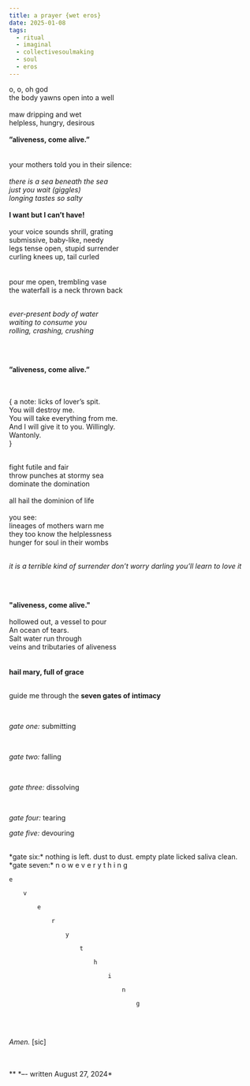```yaml
---
title: a prayer {wet eros}
date: 2025-01-08
tags:
  - ritual
  - imaginal
  - collectivesoulmaking
  - soul
  - eros
---
```


o, o, oh god 
<br/>
the body yawns open into a well  
<br/>
maw dripping and wet
<br/>
helpless, hungry, desirous
<br/>
<br/>
**”aliveness, come alive.”**  
  <br/>
  <br/>
your mothers told you in their silence:  
<br/>
		*there is a sea beneath the sea*  
		*just you wait (giggles)*  
		*longing tastes so salty* 
<br/>
<br/>
**I want but I can’t have!**  
<br/>
your voice sounds shrill, grating
<br/>
submissive, baby-like, needy 
<br/>
legs tense open, stupid surrender 
<br/>
curling knees up, tail curled  
<br/>
<br/>
pour me open, trembling vase  
the waterfall is a neck thrown back
<br/>
<br/>

*ever-present body of water*  
*waiting to consume you*  
*rolling, crashing, crushing*

  <br/>
  <br/>

**”aliveness, come alive.”**  
  

  <br/>
<br/>
				{ a note: licks of lover’s spit. 
				<br/>
				You will destroy me. 
				<br/>
				You will take everything from me. 
				<br/>
				And I will give it to you. Willingly. 
				<br/>
				Wantonly. 
				<br/>
				} 
<br/>
<br/>
  
fight futile and fair
<br/>
throw punches at stormy sea 
<br/>
dominate the domination  
<br/>
all hail the dominion of life  
<br/>
<br/>
you see:  
lineages of mothers warn me  
they too know the helplessness  
hunger for soul in their wombs 
<br/>
<br/>

*it is a terrible kind of surrender*
*don’t worry darling*
*you’ll learn to love it*

<br/>
<br/>

**"aliveness, come alive."** 
<br/>
<br/>
hollowed out, a vessel to pour 
<br/>
An ocean of tears. 
<br/>
Salt water run through 
<br/>
veins and tributaries of aliveness
<br/>
<br/>
<br/>
**hail mary, full of grace** 
<br/>
<br/>

guide me through the **seven gates of intimacy** 

  
<br/>

*gate one:* submitting

  <br/>

*gate two:* falling 

  <br/>

*gate three:* dissolving 

  <br/>

*gate four:* tearing
<br/>
  

*gate five:* devouring

  
<br/>
*gate six:* nothing is left. dust to dust. empty plate licked saliva clean. 
<br/>
*gate seven:*  
n o w  
e v e r y t h i n g 

  
<br/>
  
	e 

		v 

			e 

				r 

					y 

						t 

							h 

								i 

									n 

										g 

  
  
  <br/>
  <br/>
  

*Amen.* [sic]  
  
<br/>
<br/>
**
*–- written August 27, 2024* 